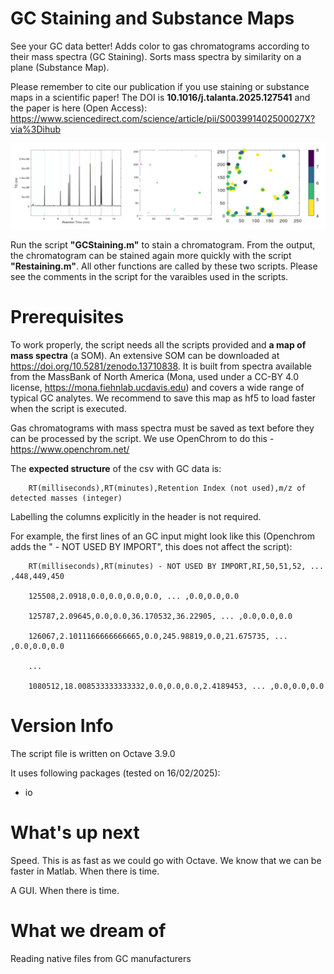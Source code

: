 # GC Staining and Substance Maps
See your GC data better! Adds color to gas chromatograms according to their mass spectra (GC Staining). Sorts mass spectra by similarity on a plane (Substance Map).

Please remember to cite our publication if you use staining or substance maps in a scientific paper! The DOI is **10.1016/j.talanta.2025.127541** and the paper is here (Open Access): https://www.sciencedirect.com/science/article/pii/S003991402500027X?via%3Dihub

![A chromatogram with staining stripes, a substance map, a quantitative substance map](/ExampleFiles/GCStaining.png?raw=true "A stained chromatogram, a susbtance map, a quantitative substance map")

Run the script **"GCStaining.m"** to stain a chromatogram. From the output, the chromatogram can be stained again more quickly with the script **"Restaining.m"**. All other functions are called by these two scripts. Please see the comments in the script for the varaibles used in the scripts.

# Prerequisites
To work properly, the script needs all the scripts provided and **a map of mass spectra** (a SOM). An extensive SOM can be downloaded at https://doi.org/10.5281/zenodo.13710838. It is built from spectra available from the MassBank of North America (Mona, used under a CC-BY 4.0 license, https://mona.fiehnlab.ucdavis.edu) and covers a wide range of typical GC analytes. We recommend to save this map as hf5 to load faster when the script is executed.

Gas chromatograms with mass spectra must be saved as text before they can be processed by the script. We use OpenChrom to do this - https://www.openchrom.net/ 

The **expected structure** of the csv with GC data is:

		RT(milliseconds),RT(minutes),Retention Index (not used),m/z of detected masses (integer)

Labelling the columns explicitly in the header is not required.

For example, the first lines of an GC input might look like this (Openchrom adds the " - NOT USED BY IMPORT", this does not affect the script):

		RT(milliseconds),RT(minutes) - NOT USED BY IMPORT,RI,50,51,52, ... ,448,449,450
		
		125508,2.0918,0.0,0.0,0.0,0.0, ... ,0.0,0.0,0.0
		
		125787,2.09645,0.0,0.0,36.170532,36.22905, ... ,0.0,0.0,0.0
		
		126067,2.1011166666666665,0.0,245.98819,0.0,21.675735, ... ,0.0,0.0,0.0
  
  		...

		1080512,18.008533333333332,0.0,0.0,0.0,2.4189453, ... ,0.0,0.0,0.0





# Version Info
  
The script file is written on Octave 3.9.0

It uses following packages (tested on 16/02/2025):

- io


# What's up next

Speed. This is as fast as we could go with Octave. We know that we can be faster in Matlab. When there is time.

A GUI. When there is time.

# What we dream of

Reading native files from GC manufacturers
